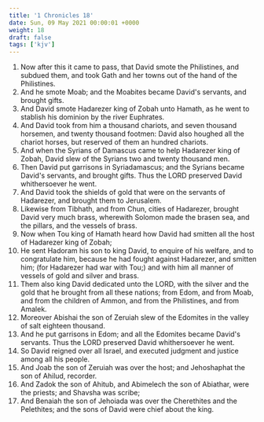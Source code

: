 ```yaml
---
title: '1 Chronicles 18'
date: Sun, 09 May 2021 00:00:01 +0000
weight: 18
draft: false
tags: ['kjv'] 
---
```


1. Now after this it came to pass, that David smote the Philistines, and subdued them, and took Gath and her towns out of the hand of the Philistines.
2. And he smote Moab; and the Moabites became David's servants, and brought gifts.
3. And David smote Hadarezer king of Zobah unto Hamath, as he went to stablish his dominion by the river Euphrates.
4. And David took from him a thousand chariots, and seven thousand horsemen, and twenty thousand footmen: David also houghed all the chariot horses, but reserved of them an hundred chariots.
5. And when the Syrians of Damascus came to help Hadarezer king of Zobah, David slew of the Syrians two and twenty thousand men.
6. Then David put garrisons in Syriadamascus; and the Syrians became David's servants, and brought gifts. Thus the LORD preserved David whithersoever he went.
7. And David took the shields of gold that were on the servants of Hadarezer, and brought them to Jerusalem.
8. Likewise from Tibhath, and from Chun, cities of Hadarezer, brought David very much brass, wherewith Solomon made the brasen sea, and the pillars, and the vessels of brass.
9. Now when Tou king of Hamath heard how David had smitten all the host of Hadarezer king of Zobah;
10. He sent Hadoram his son to king David, to enquire of his welfare, and to congratulate him, because he had fought against Hadarezer, and smitten him; (for Hadarezer had war with Tou;) and with him all manner of vessels of gold and silver and brass.
11. Them also king David dedicated unto the LORD, with the silver and the gold that he brought from all these nations; from Edom, and from Moab, and from the children of Ammon, and from the Philistines, and from Amalek.
12. Moreover Abishai the son of Zeruiah slew of the Edomites in the valley of salt eighteen thousand.
13. And he put garrisons in Edom; and all the Edomites became David's servants. Thus the LORD preserved David whithersoever he went.
14. So David reigned over all Israel, and executed judgment and justice among all his people.
15. And Joab the son of Zeruiah was over the host; and Jehoshaphat the son of Ahilud, recorder.
16. And Zadok the son of Ahitub, and Abimelech the son of Abiathar, were the priests; and Shavsha was scribe;
17. And Benaiah the son of Jehoiada was over the Cherethites and the Pelethites; and the sons of David were chief about the king.
